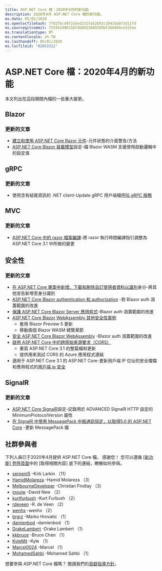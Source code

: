 ```yaml
---
title: ASP.NET Core 檔：2020年4月的新功能
description: 2020年4月 ASP.NET Core 檔的新功能。
ms.date: 05/01/2020
ms.openlocfilehash: 7f02fbcd9f2a5ed2327a52b92c2041da073d11fd
ms.sourcegitcommit: 755952496316fdb0923689109b536b609ce525ee
ms.translationtype: MT
ms.contentlocale: zh-TW
ms.lasthandoff: 05/01/2020
ms.locfileid: "82653312"
---
```

# <a name="aspnet-core-docs-whats-new-for-april-2020"></a>ASP.NET Core 檔：2020年4月的新功能

本文列出在這段期間內檔的一些重大變更。

## <a name="blazor"></a>Blazor

### <a name="updated-articles"></a>更新的文章

- [建立和使用 ASP.NET Core Razor 元件](../blazor/components.md)-元件狀態的介面警告/方法
- [ASP.NET Core Blazor 裝載模型](../blazor/hosting-model-configuration.md)設定-檔 Blazor WASM 支援使用啟動邏輯中的設定值

## <a name="grpc"></a>gRPC

### <a name="updated-articles"></a>更新的文章

- 使用含有結尾資訊的 .NET client-Update gRPC 用戶端檔[呼叫 gRPC 服務](../grpc/client.md)

## <a name="mvc"></a>MVC

### <a name="updated-articles"></a>更新的文章

- [ASP.NET Core 中的 razor 檔案編譯](../mvc/views/view-compilation.md)-將 razor 執行時間編譯指引調整為 ASP.NET Core 3.1 中所做的變更

## <a name="security"></a>安全性

### <a name="updated-articles"></a>更新的文章

- [在 ASP.NET Core 專案中新增、下載和刪除自訂使用者資料以識別](../security/authentication/add-user-data.md)身分-將其他宣告新增至身分識別
- [ASP.NET Core Blazor authentication 和 authorization](../security/blazor/index.md) -對 Blazor auth 涵蓋範圍的改進
- [保護 ASP.NET Core Blazor Server 應用程式](../security/blazor/server.md)-Blazor auth 涵蓋範圍的改進
- [ASP.NET Core Blazor WebAssembly 其他安全性案例](../security/blazor/webassembly/additional-scenarios.md)
  - 套用 Blazor Preview 5 更新
  - 移動兩個 Blazor WASM 總覽章節
- [安全 ASP.NET Core Blazor WebAssembly](../security/blazor/webassembly/index.md) -Blazor auth 涵蓋範圍的改進
- [啟用 ASP.NET Core 中的跨原始來源要求（CORS）](../security/cors.md)
  - 重寫 ASP.NET Core 3.1 的整篇檔和更新
  - 提供用來測試 CORS 的 Azure 應用程式連結
- 適用于 ASP.NET Core 3.1 的 ASP.NET Core-更新用戶端 IP 位址的安全檔檔和應用程式的[用戶端 ip 安全](../security/ip-safelist.md)

## <a name="signalr"></a>SignalR

### <a name="updated-articles"></a>更新的文章

- [ASP.NET Core SignalR](../signalr/configuration.md)設定-記錄用於 ADVANCED SignalR HTTP 設定的 MinimumProtocolVersion 屬性
- [在 SignalR 中使用 MessagePack 中樞通訊協定，以取得5.0 的 ASP.NET Core](../signalr/messagepackhubprotocol.md) -更新 MessagePack 檔

## <a name="community-contributors"></a>社群參與者

下列人員已于2020年4月提供 ASP.NET Core 檔。 感謝您！ 您可以遵循 [[新功能] 登陸頁面](index.yml)中的 [取得相關內容] 底下的連結，瞭解如何參與。

- [serpent5](https://github.com/serpent5) -Kirk Larkin （11）
- [HamidMolareza](https://github.com/HamidMolareza) -Hamid Molareza （3）
- [MelbourneDeveloper](https://github.com/MelbourneDeveloper) -Christian Findlay （3）
- [inouiw](https://github.com/inouiw) -David New （2）
- [kurtfurbush](https://github.com/kurtfurbush) -Kurt Furbush （2）
- [rdeveen](https://github.com/rdeveen) -R. de Veen （2）
- [wenhx](https://github.com/wenhx) -wenhx （2）
- [brgrz](https://github.com/brgrz) -Marko Hrovatic （1）
- [damienbod](https://github.com/damienbod) -damienbod （1）
- [DrakeLambert](https://github.com/DrakeLambert) -Drake Lambert （1）
- [kkbruce](https://github.com/kkbruce) -Bruce Chen （1）
- [KyleMit](https://github.com/KyleMit) -Kyle （1）
- [Marcel0024](https://github.com/Marcel0024) -Marcel （1）
- [MohamedSahbi](https://github.com/MohamedSahbi) -Mohamed Sahbi （1）

想要參與 ASP.NET Core 檔嗎？ 閱讀我們的[貢獻指導方針](https://github.com/dotnet/AspNetCore.Docs/blob/master/CONTRIBUTING.md)。
